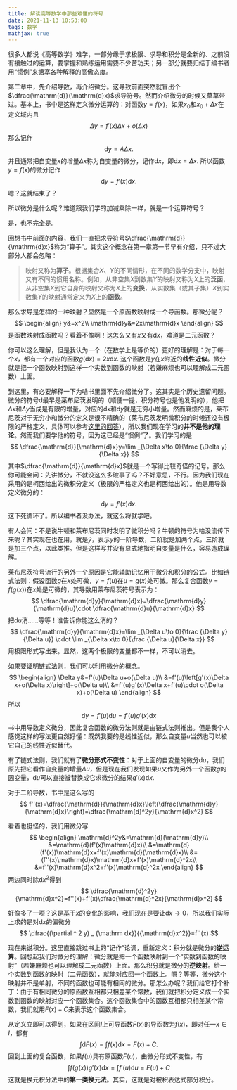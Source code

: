 ```yaml
---
title: 解读高等数学中那些难懂的符号
date: 2021-11-13 10:53:00
tags: 数学
mathjax: true
---
```


很多人都说《高等数学》难学，一部分缘于求极限、求导和积分是全新的、之前没有接触过的运算，要掌握和熟练运用需要不少苦功夫；另一部分就要归结于编书者用“惯例”来搪塞各种解释的高傲态度。

第二章中，先介绍导数，再介绍微分。这导致前面突然就冒出个$\dfrac{\mathrm{d}}{\mathrm{d}x}$求导符号。然而介绍微分的时候又草草带过。基本上，书中是这样定义微分运算的：对函数$y=f(x)$，如果$x_0$和$x_0+\Delta x$在定义域内且
$$
\Delta y=f'\left( x\right) \Delta x+o\left( \Delta x\right)
$$
那么记作
$$
\mathrm{d}y=A\Delta x.
$$
并且通常把自变量$x$的增量$\Delta x$称为自变量的微分，记作$\mathrm{d}x$，即$\mathrm{d}x=\Delta x$. 所以函数$y=f(x)$的微分记作
$$
\mathrm{d}y=f'(x)\mathrm{d}x.
$$
嗯？这就结束了？

所以微分是什么呢？难道跟我们学的加减乘除一样，就是一个运算符号？

是，也不完全是。

回想书中前面的内容，我们一直把求导符号$\dfrac{\mathrm{d}}{\mathrm{d}x}$称为“算子”。其实这个概念在第一章第一节早有介绍，只不过大部分人都会忽略：

> 映射又称为**算子**。根据集合$X$、$Y$的不同情形，在不同的数学分支中，映射又有不同的惯用名称。例如，从非空集$X$到数集$Y$的映射又称为$X$上的**泛函**，从非空集$X$到它自身的映射又称为$X$上的**变换**，从实数集（或其子集）$X$到实数集$Y$的映射通常定义为$X$上的**函数**。

那么求导是怎样的一种映射？显然是一个原函数映射成一个导函数。那微分呢？
$$
\begin{align}
y&=x^2\\
\mathrm{d}y&=2x\mathrm{d}x
\end{align}
$$
是函数映射成函数吗？看着不像啊！这怎么又有$x$又有$\mathrm{d}x$，难道是二元函数？

你可以这么理解，但是我认为一个（在数学上是等价的）更好的理解是：对于每一个$x$，都有一个对应的函数$g(\mathrm{d}x)=2x\mathrm{d}x$. 这个函数是$y$在$x$附近的**线性近似**。微分就是把一个函数映射到这样一个实数到函数的映射（若嫌麻烦也可以理解成二元函数）上面。

到这里，有必要解释一下为啥书里面不先介绍微分了。这其实是个历史遗留问题。微分的符号$\mathrm{d}$最早是莱布尼茨发明的（顺便一提，积分符号也是他发明的），他把$\Delta x$和$\Delta y$当成是有限的增量，对应的$\mathrm{d}x$和$\mathrm{d}y$就是无穷小增量。然而麻烦的是，莱布尼茨对于无穷小和微分的定义是很不精确的（莱布尼茨发明微积分的时候还没有极限的严格定义，具体可以参考[这里的回答](https://math.stackexchange.com/questions/21199/is-frac-textrmdy-textrmdx-not-a-ratio)），所以我们现在学习的**并不是他的理论**。然而我们要学他的符号，因为这已经是“惯例”了。我们学习的是
$$
\dfrac{\mathrm{d}}{\mathrm{d}x}y=\lim _{\Delta x\to 0}{\frac {\Delta y}{\Delta x}}
$$
其中$\dfrac{\mathrm{d}}{\mathrm{d}x}$就是一个写得比较奇怪的记号。那么你可能会问：先讲微分，不就没这么多破事了吗？不好意思，不行。因为我们现在采用的是柯西给出的微积分定义（极限的严格定义也是柯西给出的）。他是用导数定义微分的：
$$
\mathrm{d}y=f'(x)\mathrm{d}x.
$$
这下死循环了。所以编书者没办法，就这么将就学吧。

有人会问：不是说牛顿和莱布尼茨同时发明了微积分吗？牛顿的符号为啥没流传下来呢？其实现在也在用，就是$\dot {y}$，表示$y$的一阶导数，二阶就是加两个点，三阶就是加三个点，以此类推。但是这样写并没有显式地指明自变量是什么，容易造成误解。

莱布尼茨符号流行的另外一个原因是它能辅助记忆用于微分和积分的公式。比如链式法则：假设函数$g$在$x$处可微，$y = f(u)$在$u = g(x)$处可微。那么复合函数$y = f(g(x))$在$x$处是可微的，其导数用莱布尼茨符号表示为：
$$
\dfrac{\mathrm{d}y}{\mathrm{d}x}=\dfrac{\mathrm{d}y}{\mathrm{d}u}\cdot \dfrac{\mathrm{d}u}{\mathrm{d}x}
$$
把$\mathrm{d}u$消……等等！谁告诉你能这么消的？
$$
\dfrac{\mathrm{d}y}{\mathrm{d}x}=\lim _{\Delta u\to 0}{\frac {\Delta y}{\Delta u}} \cdot \lim _{\Delta x\to 0}{\frac {\Delta u}{\Delta x}}
$$
用极限形式写出来。显然，这两个极限的变量都不一样，不可以消去。

如果要证明链式法则，我们可以利用微分的概念。
$$
\begin{align}
\Delta y&=f'(u)\Delta u+o(\Delta u)\\
&=f'(u)\left[g'(x)\Delta x+o(\Delta x)\right]+o(\Delta u)\\
&=f'(u)g'(x)\Delta x+f'(u)\cdot o(\Delta x)+o(\Delta u)
\end{align}
$$
所以
$$
\mathrm{d}y=f'(u)\mathrm{d}u=f'(u)g'(x)\mathrm{d}x
$$
书中用导数定义微分，因此复合函数的微分法则就是由链式法则推出。但是我个人感觉这样的写法更自然好懂：既然我要的是线性近似，那么自变量$u$当然也可以被它自己的线性近似替代。

有了链式法则，我们就有了**微分形式不变性**：对于上面的自变量的微分$\mathrm{d}u$，我们原先把它看作自变量的增量$\Delta u$，但是现在我们发现如果$u$又作为另外一个函数$g$的因变量，$\mathrm{d}u$可以直接被替换成它求微分的结果$g'(x)\mathrm{d}x$.

对于二阶导数，书中是这么写的
$$
f''(x)=\dfrac{\mathrm{d}}{\mathrm{d}x}\left(\dfrac{\mathrm{d}y}{\mathrm{d}x}\right)=\dfrac{\mathrm{d}^2y}{\mathrm{d}x^2}
$$

看着也挺怪的，我们用微分写
$$
\begin{align}
\mathrm{d}^2y&=\mathrm{d}(\mathrm{d}y)\\
&=\mathrm{d}(f'(x)\mathrm{d}x)\\
&=\mathrm{d}(f'(x))\mathrm{d}x+f'(x)\mathrm{d}(\mathrm{d}x)\\
&=(f''(x)\mathrm{d}x)\mathrm{d}x+f'(x)\mathrm{d}^2x\\
&=f''(x)\mathrm{d}x^2+f'(x)\mathrm{d}^2x
\end{align}
$$
两边同时除$\mathrm{d}x^2$得到
$$
\dfrac{\mathrm{d}^2y}{\mathrm{d}x^2}=f''(x)+f'(x)\dfrac{\mathrm{d}^2x}{\mathrm{d}x^2}
$$

好像多了一项？这是基于$x$的变化的影响，我们现在是要让$\mathrm{d}x\to 0$，所以我们实际上求的是对$\mathrm{d}x$的偏微分
$$
\dfrac{(\partial ^ 2 y) _ {\mathrm dx}}{{\mathrm{d}x^2}}=f''(x)
$$

现在来说积分。这里直接跳过书上的“记作”论调，重新定义：积分就是微分的**逆运算**。回想起我们对微分的理解：微分就是把一个函数映射到一个“实数到函数的映射”（若嫌麻烦也可以理解成二元函数）上面。那么积分就是微分的**逆映射**。给一个实数到函数的映射（二元函数），就能对应回一个函数上。嗯？等等，微分这个映射并不是单射，不同的函数也可能有相同的微分。那怎么办呢？我们给它打个补丁：由于有相同微分的原函数互相都只相差某个常数，我们就把积分定义成一个实数到函数的映射对应一个函数集合。这个函数集合中的函数互相都只相差某个常数，我们就用$F(x)+C$来表示这个函数集合。

从定义立即可以得到，如果在区间$I$上可导函数$F(x)$的导函数为$f(x)$，即对任一$x\in I$，都有
$$
\int \mathrm{d}F(x)=\int f(x)\mathrm{d}x=F(x)+C.
$$
回到上面的复合函数，如果$f(u)$具有原函数$F(u)$，由微分形式不变性，有
$$
\int f(g(x))g'(x)\mathrm{d}x=\int f'(u)\mathrm{d}u=F(u)+C
$$
这就是换元积分法中的**第一类换元法**。其实，这就是对被积表达式部分积分。
